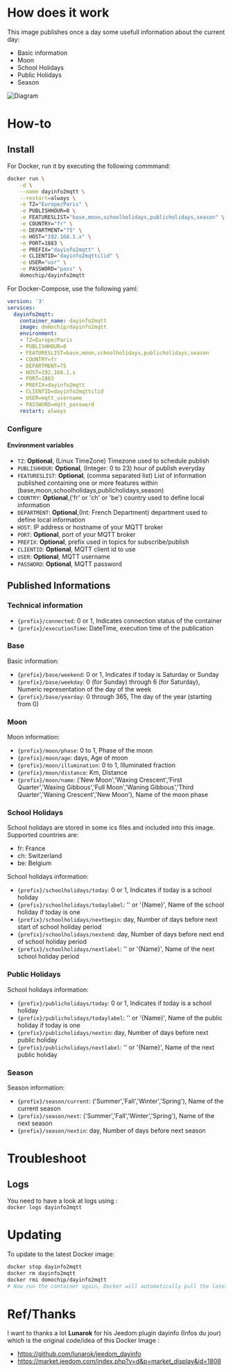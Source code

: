 # How does it work

This image publishes once a day some usefull information about the current day:  
- Basic information
- Moon
- School Holidays
- Public Holidays
- Season

![Diagram](https://raw.githubusercontent.com/Domochip/dayinfo2mqtt/master/diagram.svg)

# How-to
## Install
For Docker, run it by executing the following commmand:

```bash
docker run \
    -d \
    --name dayinfo2mqtt \
    --restart=always \
    -e TZ="Europe/Paris" \
    -e PUBLISHHOUR=0 \
    -e FEATURESLIST="base,moon,schoolholidays,publicholidays,season" \
    -e COUNTRY="fr" \
    -e DEPARTMENT="75" \
    -e HOST="192.168.1.x" \
    -e PORT=1883 \
    -e PREFIX="dayinfo2mqtt" \
    -e CLIENTID="dayinfo2mqttclid" \
    -e USER="usr" \
    -e PASSWORD="pass" \
    domochip/dayinfo2mqtt
```
For Docker-Compose, use the following yaml:

```yaml
version: '3'
services:
  dayinfo2mqtt:
    container_name: dayinfo2mqtt
    image: domochip/dayinfo2mqtt
    environment:
    - TZ=Europe/Paris
    - PUBLISHHOUR=0
    - FEATURESLIST=base,moon,schoolholidays,publicholidays,season
    - COUNTRY=fr
    - DEPARTMENT=75
    - HOST=192.168.1.x
    - PORT=1883
    - PREFIX=dayinfo2mqtt
    - CLIENTID=dayinfo2mqttclid
    - USER=mqtt_username
    - PASSWORD=mqtt_password
    restart: always
```

### Configure

#### Environment variables
* `TZ`: **Optional**, (Linux TimeZone) Timezone used to schedule publish
* `PUBLISHHOUR`: **Optional**, (Integer: 0 to 23) hour of publish everyday
* `FEATURESLIST`: **Optional**, (comma separated list) List of information published containing one or more features within (base,moon,schoolholidays,publicholidays,season)
* `COUNTRY`: **Optional**,('fr' or 'ch' or 'be') country used to define local information
* `DEPARTMENT`: **Optional**,(Int: French Department) department used to define local information
* `HOST`: IP address or hostname of your MQTT broker
* `PORT`: **Optional**, port of your MQTT broker
* `PREFIX`: **Optional**, prefix used in topics for subscribe/publish
* `CLIENTID`: **Optional**, MQTT client id to use
* `USER`: **Optional**, MQTT username
* `PASSWORD`: **Optional**, MQTT password

## Published Informations

### Technical information

* `{prefix}/connected`: 0 or 1, Indicates connection status of the container
* `{prefix}/executionTime`: DateTime, execution time of the publication

### Base

Basic information:  
* `{prefix}/base/weekend`: 0 or 1, Indicates if today is Saturday or Sunday
* `{prefix}/base/weekday`: 0 (for Sunday) through 6 (for Saturday), Numeric representation of the day of the week
* `{prefix}/base/yearday`: 0 through 365, The day of the year (starting from 0)

### Moon

Moon information:  
* `{prefix}/moon/phase`: 0 to 1, Phase of the moon
* `{prefix}/moon/age`: days, Age of moon
* `{prefix}/moon/illumination`: 0 to 1, Illuminated fraction
* `{prefix}/moon/distance`: Km, Distance
* `{prefix}/moon/name`: ('New Moon','Waxing Crescent','First Quarter','Waxing Gibbous','Full Moon','Waning Gibbous','Third Quarter','Waning Crescent','New Moon'), Name of the moon phase

### School Holidays

School holidays are stored in some ics files and included into this image.
Supported countries are:  
- fr: France
- ch: Switzerland
- be: Belgium

School holidays information:  
* `{prefix}/schoolholidays/today`: 0 or 1, Indicates if today is a school holiday
* `{prefix}/schoolholidays/todaylabel`: '' or '{Name}', Name of the school holiday if today is one
* `{prefix}/schoolholidays/nextbegin`: day, Number of days before next start of school holiday period
* `{prefix}/schoolholidays/nextend`: day, Number of days before next end of school holiday period
* `{prefix}/schoolholidays/nextlabel`: '' or '{Name}', Name of the next school holiday period

### Public Holidays

School holidays information:  
* `{prefix}/publicholidays/today`: 0 or 1, Indicates if today is a school holiday
* `{prefix}/publicholidays/todaylabel`: '' or '{Name}', Name of the public holiday if today is one
* `{prefix}/publicholidays/nextin`: day, Number of days before next public holiday
* `{prefix}/publicholidays/nextlabel`: '' or '{Name}', Name of the next public holiday

### Season

Season information:  
* `{prefix}/season/current`: ('Summer','Fall','Winter','Spring'), Name of the current season
* `{prefix}/season/next`: ('Summer','Fall','Winter','Spring'), Name of the next season
* `{prefix}/season/nextin`: day, Number of days before next season

# Troubleshoot
## Logs
You need to have a look at logs using :  
`docker logs dayinfo2mqtt`

# Updating
To update to the latest Docker image:
```bash
docker stop dayinfo2mqtt
docker rm dayinfo2mqtt
docker rmi domochip/dayinfo2mqtt
# Now run the container again, Docker will automatically pull the latest image.
```
# Ref/Thanks

I want to thanks a lot **Lunarok** for his Jeedom plugin dayinfo (Infos du jour) which is the original code/idea of this Docker Image :  
* https://github.com/lunarok/jeedom_dayinfo
* https://market.jeedom.com/index.php?v=d&p=market_display&id=1808
